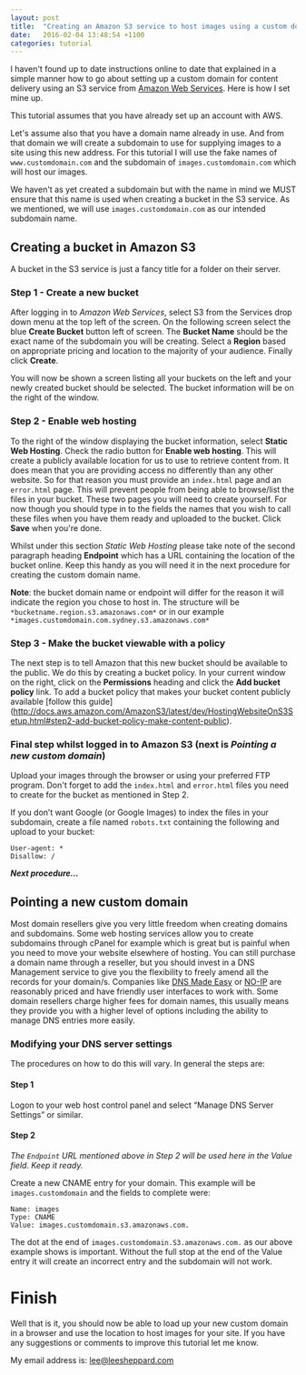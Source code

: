 ```yaml
---
layout: post
title:  "Creating an Amazon S3 service to host images using a custom domain"
date:   2016-02-04 13:48:54 +1100
categories: tutorial
---
```

I haven't found up to date instructions online to date that explained in a simple manner how to go about setting up a custom domain for content delivery using an S3 service from [Amazon Web Services](https://aws.amazon.com). Here is how I set mine up.

This tutorial assumes that you have already set up an account with AWS.

Let's assume also that you have a domain name already in use. And from that domain we will create a subdomain to use for supplying images to a site using this new address. For this tutorial I will use the fake names of `www.customdomain.com` and the subdomain of `images.customdomain.com` which will host our images. 

We haven't as yet created a subdomain but with the name in mind we MUST ensure that this name is used when creating a bucket in the S3 service. As we mentioned, we will use `images.customdomain.com` as our intended subdomain name. 

## Creating a bucket in Amazon S3
A bucket in the S3 service is just a fancy title for a folder on their server.

### Step 1 - Create a new bucket
After logging in to *Amazon Web Services*, select S3 from the Services drop down menu at the top left of the screen. On the following screen select the blue **Create Bucket** button left of screen. The **Bucket Name** should be the exact name of the subdomain you will be creating. Select a **Region** based on appropriate pricing and location to the majority of your audience. Finally click **Create**.

You will now be shown a screen listing all your buckets on the left and your newly created bucket should be selected. The bucket information will be on the right of the window. 

### Step 2 - Enable web hosting
To the right of the window displaying the bucket information, select **Static Web Hosting**. Check the radio button for **Enable web hosting**. This will create a publicly available location for us to use to retrieve content from. It does mean that you are providing access no differently than any other website. So for that reason you must provide an `index.html` page and an `error.html` page. This will prevent people from being able to browse/list the files in your bucket. These two pages you will need to create yourself. For now though you should type in to the fields the names that you wish to call these files when you have them ready and uploaded to the bucket. Click **Save** when you're done. 

Whilst under this section *Static Web Hosting* please take note of the second paragraph heading **Endpoint** which has a URL containing the location of the bucket online. Keep this handy as you will need it in the next procedure for creating the custom domain name. 


**Note**: the bucket domain name or endpoint will differ for the reason it will indicate the region you chose to host in. The structure will be `*bucketname.region.s3.amazonaws.com*` or in our example `*images.customdomain.com.sydney.s3.amazonaws.com*` 


### Step 3 - Make the bucket viewable with a policy
The next step is to tell Amazon that this new bucket should be available to the public. We do this by creating a bucket policy. In your current window on the right, click on the **Permissions** heading and click the **Add bucket policy** link. To add a bucket policy that makes your bucket content publicly available [follow this guide] (http://docs.aws.amazon.com/AmazonS3/latest/dev/HostingWebsiteOnS3Setup.html#step2-add-bucket-policy-make-content-public).

### Final step whilst logged in to  Amazon S3 (next is *Pointing a new custom domain*)

Upload your images through the browser or using your preferred FTP program. Don't forget to add the `index.html` and `error.html` files you need to create for the bucket as mentioned in Step 2. 

If you don’t want Google (or Google Images) to index the files in your subdomain, create a file named `robots.txt` containing the following and upload to your bucket:

```
User-agent: *
Disallow: /
```

***Next procedure...***

## Pointing a new custom domain

Most domain resellers give you very little freedom when creating domains and subdomains. Some web hosting services allow you to create subdomains through cPanel for example which is great but is painful when you need to move your website elsewhere of hosting. You can still purchase a domain name through a reseller, but you should invest in a DNS Management service to give you the flexibility to freely amend all the records for your domain/s. Companies like [DNS Made Easy](http://www.dnsmadeeasy.com) or [NO-IP](http://www.noip.com/managed-dns) are reasonably priced and have friendly user interfaces to work with. Some domain resellers charge higher fees for domain names, this usually means they provide you with a higher level of options including the ability to manage DNS entries more easily. 


### Modifying your DNS server settings

The procedures on how to do this will vary. In general the steps are:

#### Step 1
Logon to your web host control panel and select “Manage DNS Server Settings” or similar.

#### Step 2 

*The `Endpoint` URL mentioned above in Step 2 will be used here in the Value field. Keep it ready.*

Create a new CNAME entry for your domain. This example will be  `images.customdomain` and the fields to complete were:
```
Name: images
Type: CNAME
Value: images.customdomain.s3.amazonaws.com.
```

The dot at the end of `images.customdomain.S3.amazonaws.com.` as our above example shows is important. Without the full stop at the end of the Value entry it will create an incorrect entry and the subdomain will not work.

# Finish
Well that is it, you should now be able to load up your new custom domain in a browser and use the location to host images for your site. If you have any suggestions or comments to improve this tutorial let me know. 

My email address is: <lee@leesheppard.com>